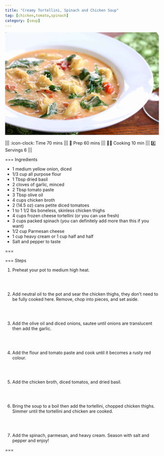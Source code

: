 ```yaml
---
title: "Creamy Tortellini, Spinach and Chicken Soup"
tag: [chicken,tomato,spinach]
category: [soup]
---
```


![](img/chicken-tortellini.jpg)

||| :icon-clock: Time
70 mins
||| :knife: Prep
60 mins
||| :cook: Cooking
10 min
||| :hash: Servings
6
|||


=== Ingredients

- 1 medium yellow onion, diced
- 1/3 cup all purpose flour
- 1 Tbsp dried basil
- 2 cloves of garlic, minced
- 2 Tbsp tomato paste
- 3 Tbsp olive oil
- 4 cups chicken broth
- 2 (14.5 oz) cans petite diced tomatoes
- 1 to 1 1/2 lbs boneless, skinless chicken thighs
- 4 cups frozen cheese tortellini (or you can use fresh)
- 3 cups packed spinach (you can definitely add more than this if you want)
- 1/2 cup Parmesan cheese
- 1 cup heavy cream or 1 cup half and half
- Salt and pepper to taste

===

=== Steps

1. Preheat your pot to medium high heat.
<br>
<br>

2. Add neutral oil to the pot and sear the chicken thighs, they don't need to be fully cooked here. Remove, chop into pieces, and set aside.
<br>
<br>

3. Add the olive oil and diced onions, sautee until onions are translucent then add the garlic.
<br>
<br>

4. Add the flour and tomato paste and cook until it becomes a rusty red colour.
<br>
<br>

5. Add the chicken broth, diced tomatos, and dried basil.
<br>
<br>

6. Bring the soup to a boil then add the tortellini, chopped chicken thighs. Simmer until the tortellini and chicken are cooked.
<br>
<br>

7. Add the spinach, parmesan, and heavy cream. Season with salt and pepper and enjoy!

===
